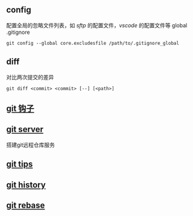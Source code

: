 ## config
配置全局的忽略文件列表，如 *sftp* 的配置文件，*vscode* 的配置文件等
global .gitignore
```
git config --global core.excludesfile /path/to/.gitignore_global
```
## diff
对比两次提交的差异
```
git diff <commit> <commit> [--] [<path>]
```

## [git 钩子](git_hooks)

## [git server](git_server)
搭建git远程仓库服务

## [git tips](git_tips)

## [git history](git_history)

## [git rebase](git_rebase)
